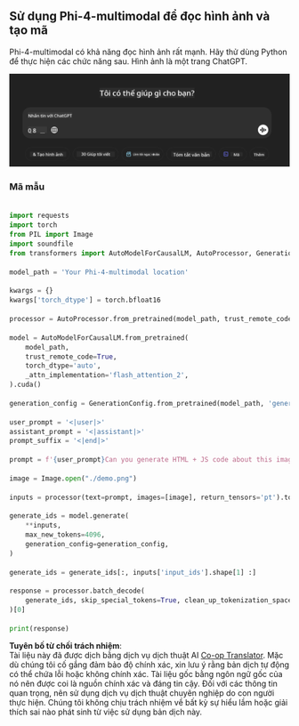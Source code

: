 <!--
CO_OP_TRANSLATOR_METADATA:
{
  "original_hash": "83b94a515637dffaea3bae99278561a6",
  "translation_date": "2025-07-17T05:09:04+00:00",
  "source_file": "md/02.Application/04.Vision/Phi4/CreateFrontend/README.md",
  "language_code": "vi"
}
-->
## **Sử dụng Phi-4-multimodal để đọc hình ảnh và tạo mã**

Phi-4-multimodal có khả năng đọc hình ảnh rất mạnh. Hãy thử dùng Python để thực hiện các chức năng sau. Hình ảnh là một trang ChatGPT.

![demo](../../../../../../../translated_images/demo.609a55a7a2b9ed27c7509d776f123d0a57fcbaa27f353af8b10fa764c1f9edea.vi.png)

### **Mã mẫu**



```python

import requests
import torch
from PIL import Image
import soundfile
from transformers import AutoModelForCausalLM, AutoProcessor, GenerationConfig,pipeline,AutoTokenizer

model_path = 'Your Phi-4-multimodal location'

kwargs = {}
kwargs['torch_dtype'] = torch.bfloat16

processor = AutoProcessor.from_pretrained(model_path, trust_remote_code=True)

model = AutoModelForCausalLM.from_pretrained(
    model_path,
    trust_remote_code=True,
    torch_dtype='auto',
    _attn_implementation='flash_attention_2',
).cuda()

generation_config = GenerationConfig.from_pretrained(model_path, 'generation_config.json')

user_prompt = '<|user|>'
assistant_prompt = '<|assistant|>'
prompt_suffix = '<|end|>'

prompt = f'{user_prompt}Can you generate HTML + JS code about this image <|image_1|> ? Please step by step {prompt_suffix}{assistant_prompt}'

image = Image.open("./demo.png")

inputs = processor(text=prompt, images=[image], return_tensors='pt').to('cuda:0')

generate_ids = model.generate(
    **inputs,
    max_new_tokens=4096,
    generation_config=generation_config,
)

generate_ids = generate_ids[:, inputs['input_ids'].shape[1] :]

response = processor.batch_decode(
    generate_ids, skip_special_tokens=True, clean_up_tokenization_spaces=False
)[0]

print(response)

```

**Tuyên bố từ chối trách nhiệm**:  
Tài liệu này đã được dịch bằng dịch vụ dịch thuật AI [Co-op Translator](https://github.com/Azure/co-op-translator). Mặc dù chúng tôi cố gắng đảm bảo độ chính xác, xin lưu ý rằng bản dịch tự động có thể chứa lỗi hoặc không chính xác. Tài liệu gốc bằng ngôn ngữ gốc của nó nên được coi là nguồn chính xác và đáng tin cậy. Đối với các thông tin quan trọng, nên sử dụng dịch vụ dịch thuật chuyên nghiệp do con người thực hiện. Chúng tôi không chịu trách nhiệm về bất kỳ sự hiểu lầm hoặc giải thích sai nào phát sinh từ việc sử dụng bản dịch này.